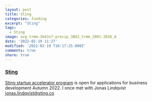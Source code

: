```yaml
---
layout: post
title: Sting
categories: funding
excerpt: "Sting"
tags:
  - Sting
image: avg-trmm-3b43v7-precip_3B43_trmm_2001-2016_A
date: '2022-02-19 11:27'
modified: '2022-02-19 T18:17:25.000Z'
comments: true
share: true
---
```


### [Sting](https://sting.co/)

 [Sting startup accelerator program](https://sting.co/program/startup-accelerator-stockholm/) is open for applications for business development Autumn 2022. I once met with Jonas Lindqvist jonas.lindqvist@sting.co
